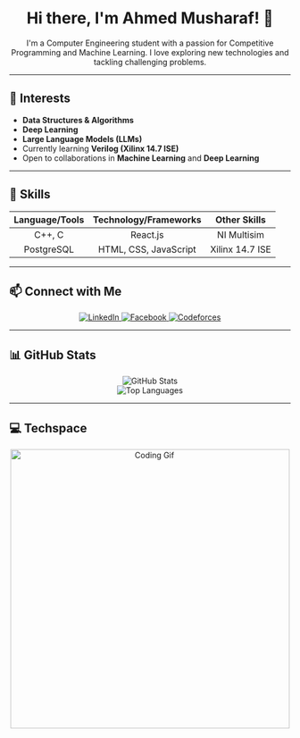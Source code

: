 <!-- Header -->
<h1 align="center">Hi there, I'm Ahmed Musharaf! 👋</h1>

<!-- Introduction -->
<p align="center">
  I'm a Computer Engineering student with a passion for Competitive Programming and Machine Learning. I love exploring new technologies and tackling challenging problems.
</p>

---

<!-- Interests Section -->
## 🧐 Interests
- **Data Structures & Algorithms**
- **Deep Learning**
- **Large Language Models (LLMs)**
- Currently learning **Verilog (Xilinx 14.7 ISE)**
- Open to collaborations in **Machine Learning** and **Deep Learning**

---

<!-- Skills Section -->
## 🚀 Skills

| Language/Tools | Technology/Frameworks | Other Skills |
| :---: | :---: | :---: |
| C++, C | React.js | NI Multisim |
| PostgreSQL | HTML, CSS, JavaScript | Xilinx 14.7 ISE |

---

<!-- Contact Section -->
## 📫 Connect with Me

<p align="center">
  <a href="https://www.linkedin.com/in/ahmedmusharaf/">
    <img src="https://img.shields.io/badge/LinkedIn-Connect-blue" alt="LinkedIn" />
  </a>
  <a href="https://www.facebook.com/profile.php?id=100005266099290">
    <img src="https://img.shields.io/badge/Facebook-Connect-blue" alt="Facebook" />
  </a>
  <a href="https://codeforces.com/profile/faded_AM">
    <img src="https://img.shields.io/badge/Codeforces-Profile-orange" alt="Codeforces" />
  </a>
</p>

---

<!-- GitHub Stats Section -->
## 📊 GitHub Stats

<p align="center">
  <img src="https://github-readme-stats.vercel.app/api?username=ahmedmusharaf31&show_icons=true&theme=radical" alt="GitHub Stats" />
  <br />
  <img src="https://github-readme-stats.vercel.app/api/top-langs/?username=ahmedmusharaf31&layout=compact" alt="Top Languages" />
</p>

---

<!-- Techspace Section -->
## 💻 Techspace

<p align="center">
  <img src="https://media.giphy.com/media/ZVik7pBtu9dNS/giphy.gif" alt="Coding Gif" width="500"/>
</p>
